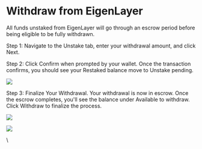 # Withdraw from EigenLayer

All funds unstaked from EigenLayer will go through an escrow period before being eligible to be fully withdrawn.

Step 1: Navigate to the Unstake tab, enter your withdrawal amount, and click Next.

Step 2: Click Confirm when prompted by your wallet. Once the transaction confirms, you should see your Restaked balance move to Unstake pending.&#x20;

![](https://lh7-us.googleusercontent.com/Ol33uK-uNL7K5vXmWDyI\_eVWQOT75Jx7kR9Q75Qn5547ExC0KwfBFn6SikZgfOIYqU2od1OSjXlsA9WXpDa653AXPc38mNQ9ESmSZX0pPxGnleA9QFOgSTpCEYzkzr051HyJwlvMMNpfdS\_BBvxARz0)

Step 3: Finalize Your Withdrawal. Your withdrawal is now in escrow. Once the escrow completes, you'll see the balance under Available to withdraw. Click Withdraw to finalize the process.

![](https://lh7-us.googleusercontent.com/VXO97JjR5VLDR8u0afZ6g9bq2zDScyP\_UyQ4tkkc8J2IYWgfUIOUxIm08micsb8\_kIne-aftSKuzwHBpoJV0NUGbWil-Zw0fUHdYUMgte5k6DbEj8dxpSvLT3V3k\_DS78BO6c9GG3nDids7LGOyLbME)

![](https://lh7-us.googleusercontent.com/RLMOGvPSu2\_BPRIu4o32LZIKFgSOySe8tatR67-pGsFPZxVmk1RSLvkNT\_FHXcZUDtP8eINc2EQUG3y4X0yVM7l6Ly1q2iE8v1j6VDr7vI1wtR4GqKBsrLgc9pUwMvzu9UeXQbsumCSlGPNRiX9-1vA)

\
